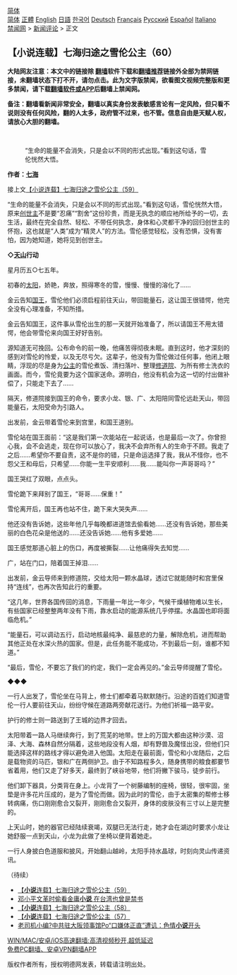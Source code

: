  <!-- 面包屑导航 --> <div class="breadcrumb"><!-- GTranslate: https://gtranslate.io/ -->  <div class="switcher notranslate">  <div class="selected">  <a href="#" onclick="return false;"> 简体</a>  </div>  <div class="option">  <a href="https://www.bannedbook.org" onclick="doGTranslate('zh-CN|zh-CN');jQuery('div.switcher div.selected a').html(jQuery(this).html());return false;" title="简体中文" class="nturl selected"> 简体</a>  <a href="https://www.bannedbook.org/zh-tw/" onclick="doGTranslate('zh-CN|zh-TW');jQuery('div.switcher div.selected a').html(jQuery(this).html());return false;" title="繁體中文" class="nturl"> 正體</a>  <a href="https://www.bannedbook.org/en/" onclick="doGTranslate('zh-CN|en');jQuery('div.switcher div.selected a').html(jQuery(this).html());return false;" title="English" class="nturl"> English</a>  <a href="https://www.bannedbook.org/ja/" onclick="doGTranslate('zh-CN|ja');jQuery('div.switcher div.selected a').html(jQuery(this).html());return false;" title="日本語" class="nturl"> 日語</a>  <a href="https://www.bannedbook.org/ko/" onclick="doGTranslate('zh-CN|ko');jQuery('div.switcher div.selected a').html(jQuery(this).html());return false;" title="한국어" class="nturl"> 한국어</a>  <a href="https://www.bannedbook.org/de/" onclick="doGTranslate('zh-CN|de');jQuery('div.switcher div.selected a').html(jQuery(this).html());return false;" title="Deutsch" class="nturl"> Deutsch</a>  <a href="https://www.bannedbook.org/fr/" onclick="doGTranslate('zh-CN|fr');jQuery('div.switcher div.selected a').html(jQuery(this).html());return false;" title="Français" class="nturl"> Français</a>  <a href="https://www.bannedbook.org/ru/" onclick="doGTranslate('zh-CN|ru');jQuery('div.switcher div.selected a').html(jQuery(this).html());return false;" title="Русский" class="nturl"> Русский</a>  <a href="https://www.bannedbook.org/es/" onclick="doGTranslate('zh-CN|es');jQuery('div.switcher div.selected a').html(jQuery(this).html());return false;" title="Español" class="nturl"> Español</a>  <a href="https://www.bannedbook.org/it/" onclick="doGTranslate('zh-CN|it');jQuery('div.switcher div.selected a').html(jQuery(this).html());return false;" title="Italiano" class="nturl"> Italiano</a>  </div>  </div>      <div class='breadcrumb-sub'><!-- Breadcrumb NavXT 6.3.0 --> <a href="https://www.bannedbook.org/" class="home">禁闻网</a> &gt; <a href="https://www.bannedbook.org/bnews/comments/" class="category">新闻评论</a> &gt; 正文</div></div><h2>【小说连载】七海归途之雪伦公主（60）</h2> <p class="notice"><b>大陆网友注意：本文中的链接除 <a href="https://github.com/bannedbook/fanqiang" >翻墙</a>软件下载和<a href="https://github.com/killgcd/justmysocks/blob/master/README.md">翻墙推荐</a>链接外全部为禁网链接，未翻墙状态下打不开，请勿点击。此为文字版禁闻，欲看图文视频完整版和更多禁闻，请下载<a href="https://github.com/bannedbook/fanqiang">翻墙软件或APP</a>后翻墙上禁闻网。</p><p>备注：翻墙看新闻非常安全，翻墙以真实身份发表敏感言论有一定风险，但只看不说则没有任何风险，翻的人太多，政府管不过来，也不管。信息自由是天赋人权，请放心大胆的翻墙。</b></p>  <div class="entry"> <br /> <figure><a href="https://i2.wp.com/upload-images-bucket-v64rleca837do.s3.eu-west-1.amazonaws.com/wp-content/uploads/2021/07/06064636/%E4%B8%83%E6%B5%B7%E6%AD%B8%E9%80%94%E4%B9%8B%E9%9B%AA%E5%80%AB%E5%85%AC%E4%B8%BB%EF%BC%88%E5%9C%96%E7%89%87%EF%BC%9A%E4%B8%83%E6%B5%B7%E6%8F%90%E4%BE%9B%EF%BC%89-9.jpg?fit=600%2C400&#038;ssl=1" data-caption="“生命的能量不会消失，只是会以不同的形式出现。”看到这句话，雪伦恍然大悟。"></a><figcaption class="wp-caption-text">“生命的能量不会消失，只是会以不同的形式出现。”看到这句话，雪伦恍然大悟。</figcaption></figure> <p><strong>作者：<a href="https://www.bannedbook.org/bnews/tag/%E4%B8%83%E6%B5%B7/" class="st_tag internal_tag" rel="tag" title="标签 七海 下的日志">七海</a></strong></p> <p>接上文<a href="https://mingdemedia.org/xiaoshuolianzaiqihaiguituzhixuelungongzhu59/">【小说连载】七海归途之雪伦公主（59）</a></p> <p>“生命的能量不会消失，只是会以不同的形式出现。”看到这句话，雪伦恍然大悟，原来<a href="https://www.bannedbook.org/bnews/tag/%E5%88%9B%E4%B8%96%E4%B8%BB/" class="st_tag internal_tag" rel="tag" title="标签 创世主 下的日志">创世主</a>不是要“忍痛”“割舍”这份珍贵，而是无执念的顺应衪所给予的一切，去生活，最终在完全自然、轻松、不带任何执念，身体和心灵都干净的回归创世主的怀抱，这也就是“人类”成为“精灵人”的方法。雪伦感觉轻松，没有恐惧，没有害怕，因为她知道，她将见到创世主。</p> <p><strong>◇<a href="https://www.bannedbook.org/bnews/tag/%e5%a4%a9%e5%b1%b1/" class="st_tag internal_tag" rel="tag" title="标签 天山 下的日志">天山</a>行动</strong></p> <p>星月历五○七五年。</p> <p>初春的<a href="https://www.bannedbook.org/bnews/tag/%e5%a4%aa%e9%98%b3/" class="st_tag internal_tag" rel="tag" title="标签 太阳 下的日志">太阳</a>，娇艳，奔放，照得寒冬的雪，慢慢、慢慢的溶化了……</p> <p>金云告知<a href="https://www.bannedbook.org/bnews/tag/%e5%9b%bd%e7%8e%8b/" class="st_tag internal_tag" rel="tag" title="标签 国王 下的日志">国王</a>，雪伦他们必须启程前往天山，带回能量石，这让国王很错愕，他完全没有心理准备，不知所措。</p> <p>金云告知国王，这件事从雪伦出生的那一天就开始准备了，所以请国王不用太错愕，他会带雪伦来向国王好好告别。</p>  <p>源知道无可挽回。公布命令的前一晚，他痛苦得彻夜未眠。直到这时，他才深刻的感到对雪伦的怜爱，以及无尽亏欠。这辈子，他没有为雪伦做过任何事，他闭上眼睛，浮现的尽是身为<a href="https://www.bannedbook.org/bnews/tag/%e5%85%ac%e4%b8%bb/" class="st_tag internal_tag" rel="tag" title="标签 公主 下的日志">公主</a>的雪伦煮饭、清扫落叶、整理<a href="https://www.bannedbook.org/bnews/tag/%E4%BF%AE%E9%81%93%E9%99%A2/" class="st_tag internal_tag" rel="tag" title="标签 修道院 下的日志">修道院</a>、为所有修士洗衣的画面。而今，雪伦竟要为这个国家送命。源明白，他没有机会为这一切的付出做补偿了，只能走下去了……</p> <p>隔天，修道院接到国王的命令，要求小龙、银、广、太阳陪同雪伦远赴天山，带回能量石，太阳受命为引路人。</p> <p>出发前，金云带着雪伦来到宫里，和国王道别。</p> <p>雪伦站在国王面前：“这是我们第一次能站在一起说话，也是最后一次了。你曾担心我，会不会逃走，现在你可以放心了，我决不会弃所有人的生命于不顾。我走了之后……希望你不要自责，这不是你的错，只是命运选择了我，我从不怪你，也不怨父王和母后，只希望……你能一生平安顺利……我……能叫你一声哥哥吗？”</p> <p>国王哭红了双眼，点点头。</p> <p>雪伦跪下来拜别了国王，“哥哥……保重！”</p> <p>雪伦离开后，国王再也站不住，跪下来大哭失声……</p> <p>他还没有告诉她，这些年他几乎每晚都进道馆去偷看她……还没有告诉她，那些美丽的白色花朵是他送的……还没告诉她……他有多爱她……</p>  <p>国王感觉那道心脏上的伤口，再度被撕裂……让他痛得失去知觉……</p> <p>广，站在门口，陪着国王掉泪……</p> <p>出发前，金云导师来到修道院，交给太阳一颗水晶球，透过它就能随时和宫里保持“连线”，也再次告知此行的重要。</p> <p>“这几年，世界各国传回的消息，下雨量一年比一年少，气候干燥植物难以生长，有些国家已经整整两年没有下雨，靠水启动的能源系统几乎停摆。水晶国也即将面临危机。”</p> <p>“能量石，可以调动五行，启动地核最纯净、最慈悲的力量，解除危机，进而帮助其他正处在水深火热的国家。但是，此任务能不能成功，不到最后一刻，谁都不知道。”</p> <p>“最后，雪伦，不要忘了我们的约定，我们一定会再见的。”金云导师提醒了雪伦。</p> <p>◆◆◆</p> <p>一行人出发了，雪伦坐在马背上，修士们都牵着马默默随行。沿途的百姓们知道雪伦一行人要前往天山，纷纷守候在道路两旁献花送行。为他们祈福一路平安。</p>  <p>护行的修士则一路送到了王城的边界才回去。</p> <p>太阳带着一路人马继续奔行，到了荒芜的地带。世上的万国大都由这种沙漠、沼泽、大海、森林自然分隔着，这些地段没有人烟，却有野兽及魔怪出没，但他们只能选择这样的路线才得以避免进入他国。太阳走在最前面，雪伦和小龙随后，之后是载物资的马匹，银和广在两侧护卫。由于不知路程多久，随身携带的粮食都要节省着用，他们又走了好多天，最终到了峡谷地带，他们将撇下骏马，徒步前行。</p> <p>他们卸下器具，分类背在身上。小龙背了一个树藤编制的座椅，很轻，很牢固，坐垫是许多花片压成的，是为了雪伦而做。因为此时的雪伦，由于太密集的帮修士移转病痛，伤口刚刚愈合又裂开，刚刚愈合又裂开，身体的皮肤没有三寸以上是完整的。</p> <p>上天山时，她的器官已经陆续衰竭，双腿已无法行走，她才会在湖边时要求小龙让她舒服一点到天山，小龙为此做了坐椅以便背着她走。</p> <p>一行人身披白色道服和披风，开始翻山越岭，太阳手持水晶球，时刻向灵山传递资讯。</p> <p>（待续）</p> <ul class='op-related-articles' title='相关阅读'> <li><a href='https://www.bannedbook.org/bnews/comments/20210808/1602588.html' target='_blank'>【<b>小说</b>连载】七海归途之雪伦公主（59）</a></li> <li><a href='https://www.bannedbook.org/bnews/lifebaike/20210808/1602513.html' target='_blank'>邓小平文革时偷看金庸<b>小说</b> 在台湾也曾是禁书</a></li> <li><a href='https://www.bannedbook.org/bnews/comments/20210807/1602065.html' target='_blank'>【<b>小说</b>连载】七海归途之雪伦公主（58）</a></li> <li><a href='https://www.bannedbook.org/bnews/comments/20210806/1601458.html' target='_blank'>【<b>小说</b>连载】七海归途之雪伦公主（57）</a></li> <li><a href='https://www.bannedbook.org/bnews/cnnews/20210806/1601110.html' target='_blank'>老司机小编?中共驻大阪领事馆Po“口嫌体正直”遭讥：色情<b>小说</b>开头</a></li> </ul> <p class="texttj"> <a href="https://github.com/bannedbook/fanqiang/wiki/V2ray%E6%9C%BA%E5%9C%BA" target="_blank">WIN/MAC/安卓/iOS高速翻墙:高清视频秒开,超低延迟</a><br/> <a href="https://github.com/bannedbook/fanqiang/wiki/%E7%A6%81%E9%97%BB%E7%BD%91%E5%AE%89%E5%8D%93%E7%BF%BB%E5%A2%99%E6%96%B0%E9%97%BBAPP" target="_blank">免费PC翻墙、安卓VPN翻墙APP</a></p><p>版权作者所有，授权明德网发表，转载请注明出处。</p> <a name='sharetosocial'></a>  <div style="margin-bottom:5px;padding-bottom:5px;clear:both"> <div id="archive-pix-1" class="banner-ads"> <!-- AuctionX Display platform tag START --> <div id="26318x728x90x621x_ADSLOT2" clicktrack="%%CLICK_URL_ESC%%"></div> <!-- AuctionX Display platform tag END --> </div> <div id="archive-pix-2" class="banner-ads"> <!-- AuctionX Display platform tag START --> <div id="26315x300x250x621x_ADSLOT2" clicktrack="%%CLICK_URL_ESC%%"></div> <!-- AuctionX Display platform tag END --> </div> </div>  <div id="archive-pix-1" class="banner-ads"> <!-- AuctionX Display platform tag START --> <div id="26318x728x90x621x_ADSLOT3" clicktrack="%%CLICK_URL_ESC%%"></div> <!-- AuctionX Display platform tag END --> </div> </div><!--END ENTRY--> 